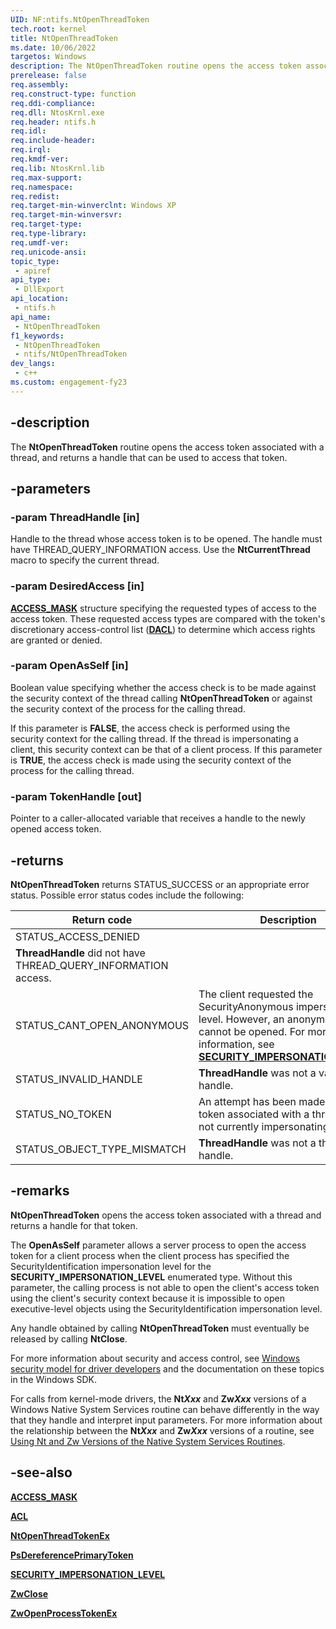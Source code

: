 ```yaml
---
UID: NF:ntifs.NtOpenThreadToken
tech.root: kernel
title: NtOpenThreadToken
ms.date: 10/06/2022
targetos: Windows
description: The NtOpenThreadToken routine opens the access token associated with a thread, and returns a handle that can be used to access that token.
prerelease: false
req.assembly: 
req.construct-type: function
req.ddi-compliance: 
req.dll: NtosKrnl.exe
req.header: ntifs.h
req.idl: 
req.include-header: 
req.irql: 
req.kmdf-ver: 
req.lib: NtosKrnl.lib
req.max-support: 
req.namespace: 
req.redist: 
req.target-min-winverclnt: Windows XP
req.target-min-winversvr: 
req.target-type: 
req.type-library: 
req.umdf-ver: 
req.unicode-ansi: 
topic_type:
 - apiref
api_type:
 - DllExport
api_location:
 - ntifs.h
api_name:
 - NtOpenThreadToken
f1_keywords:
 - NtOpenThreadToken
 - ntifs/NtOpenThreadToken
dev_langs:
 - c++
ms.custom: engagement-fy23
---
```


## -description

The **NtOpenThreadToken** routine opens the access token associated with a thread, and returns a handle that can be used to access that token.

## -parameters

### -param ThreadHandle [in]

Handle to the thread whose access token is to be opened. The handle must have THREAD_QUERY_INFORMATION access. Use the **NtCurrentThread** macro to specify the current thread.

### -param DesiredAccess [in]

[**ACCESS_MASK**](/windows-hardware/drivers/kernel/access-mask) structure specifying the requested types of access to the access token. These requested access types are compared with the token's discretionary access-control list ([**DACL**](../wdm/ns-wdm-_acl.md)) to determine which access rights are granted or denied.

### -param OpenAsSelf [in]

Boolean value specifying whether the access check is to be made against the security context of the thread calling **NtOpenThreadToken** or against the security context of the process for the calling thread.

If this parameter is **FALSE**, the access check is performed using the security context for the calling thread. If the thread is impersonating a client, this security context can be that of a client process. If this parameter is **TRUE**, the access check is made using the security context of the process for the calling thread.

### -param TokenHandle [out]

Pointer to a caller-allocated variable that receives a handle to the newly opened access token.

## -returns

**NtOpenThreadToken** returns STATUS_SUCCESS or an appropriate error status. Possible error status codes include the following:

| Return code | Description |
| ----------- | ----------- |
| STATUS_ACCESS_DENIED |
**ThreadHandle** did not have THREAD_QUERY_INFORMATION access. |
| STATUS_CANT_OPEN_ANONYMOUS | The client requested the SecurityAnonymous impersonation level. However, an anonymous token cannot be opened. For more information, see [**SECURITY_IMPERSONATION_LEVEL**](../wdm/ne-wdm-_security_impersonation_level.md). |
| STATUS_INVALID_HANDLE | **ThreadHandle** was not a valid handle. |
| STATUS_NO_TOKEN | An attempt has been made to open a token associated with a thread that is not currently impersonating a client. |
| STATUS_OBJECT_TYPE_MISMATCH | **ThreadHandle** was not a thread handle. |

## -remarks

**NtOpenThreadToken** opens the access token associated with a thread and returns a handle for that token.

The **OpenAsSelf** parameter allows a server process to open the access token for a client process when the client process has specified the SecurityIdentification impersonation level for the **SECURITY_IMPERSONATION_LEVEL** enumerated type. Without this parameter, the calling process is not able to open the client's access token using the client's security context because it is impossible to open executive-level objects using the SecurityIdentification impersonation level.

Any handle obtained by calling **NtOpenThreadToken** must eventually be released by calling **NtClose**.

For more information about security and access control, see [Windows security model for driver developers](/windows-hardware/drivers/driversecurity/windows-security-model) and the documentation on these topics in the Windows SDK.

For calls from kernel-mode drivers, the **Nt*Xxx*** and **Zw*Xxx*** versions of a Windows Native System Services routine can behave differently in the way that they handle and interpret input parameters. For more information about the relationship between the **Nt*Xxx*** and **Zw*Xxx*** versions of a routine, see [Using Nt and Zw Versions of the Native System Services Routines](/windows-hardware/drivers/kernel/using-nt-and-zw-versions-of-the-native-system-services-routines).

## -see-also

[**ACCESS_MASK**](/windows-hardware/drivers/kernel/access-mask)

[**ACL**](../wdm/ns-wdm-_acl.md)

[**NtOpenThreadTokenEx**](nf-ntifs-ntopenthreadtokenex.md)

[**PsDereferencePrimaryToken**](./nf-ntifs-psdereferenceprimarytoken.md)

[**SECURITY_IMPERSONATION_LEVEL**](../wdm/ne-wdm-_security_impersonation_level.md)

[**ZwClose**](nf-ntifs-ntclose.md)

[**ZwOpenProcessTokenEx**](nf-ntifs-zwopenprocesstokenex.md)
